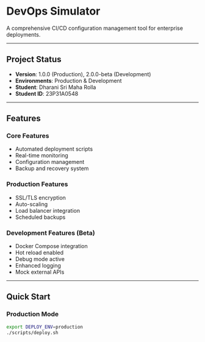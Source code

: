 # DevOps Simulator

A comprehensive CI/CD configuration management tool for enterprise deployments.

---

## Project Status
- **Version**: 1.0.0 (Production), 2.0.0-beta (Development)
- **Environments**: Production & Development
- **Student**: Dharani Sri Maha Rolla
- **Student ID**: 23P31A0548

<!--
# Experimental Project Info
**Version**: 3.0.0-experimental  
**Environment**: Testing  
**Maintainer**: DevOps Innovation Team
-->

---

## Features

### Core Features
- Automated deployment scripts
- Real-time monitoring
- Configuration management
- Backup and recovery system

### Production Features
- SSL/TLS encryption
- Auto-scaling
- Load balancer integration
- Scheduled backups

### Development Features (Beta)
- Docker Compose integration  
- Hot reload enabled  
- Debug mode active  
- Enhanced logging  
- Mock external APIs  

<!--
# Experimental Add-ons
- 🤖 AI-powered deployment optimization  
- 🌐 Multi-cloud orchestration (AWS, Azure, GCP, DigitalOcean)  
- 📈 Predictive scaling with machine learning  
- 🔒 Zero-trust security architecture  
- 🌊 Event-driven architecture  
- 🎯 Chaos engineering tools  
-->

---

## Quick Start

### Production Mode
```bash
export DEPLOY_ENV=production
./scripts/deploy.sh
